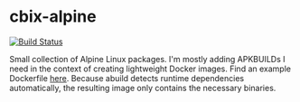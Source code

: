 # cbix-alpine

[![Build Status](https://ci.cbix.de/api/badges/cbix/apkbuilds/status.svg)](https://ci.cbix.de/cbix/apkbuilds)

Small collection of Alpine Linux packages. I'm mostly adding APKBUILDs I need in the context of creating
lightweight Docker images. Find an example Dockerfile [here](https://github.com/cbix/docker-jamserver/blob/master/jamulus/Dockerfile).
Because abuild detects runtime dependencies automatically, the resulting image only contains the necessary binaries.
